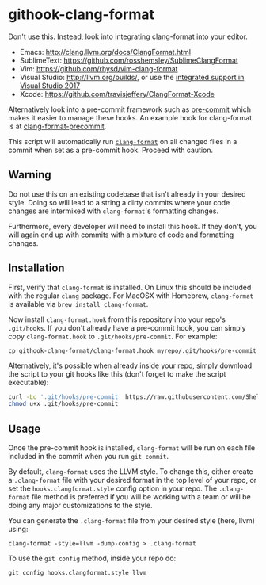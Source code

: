 githook-clang-format
====================

Don't use this. Instead, look into integrating clang-format into your editor.
- Emacs: http://clang.llvm.org/docs/ClangFormat.html
- SublimeText: https://github.com/rosshemsley/SublimeClangFormat
- Vim: https://github.com/rhysd/vim-clang-format
- Visual Studio: http://llvm.org/builds/, or use the [integrated support in Visual Studio 2017](https://blogs.msdn.microsoft.com/vcblog/2018/03/13/clangformat-support-in-visual-studio-2017-15-7-preview-1/)
- Xcode: https://github.com/travisjeffery/ClangFormat-Xcode

Alternatively look into a pre-commit framework such as [pre-commit](https://pre-commit.com/) which makes it easier to manage these hooks. An example hook for clang-format is at [clang-format-precommit](https://github.com/ssciwr/clang-format-precommit).

This script will automatically run [`clang-format`](http://clang.llvm.org/docs/ClangFormat.html) on all changed files in a commit when set as a pre-commit hook. Proceed with caution.

## Warning
Do not use this on an existing codebase that isn't already in your desired style. Doing so will lead to a string a dirty commits where your code changes are intermixed with `clang-format`'s formatting changes.

Furthermore, every developer will need to install this hook. If they don't, you will again end up with commits with a mixture of code and formatting changes.

## Installation
First, verify that `clang-format` is installed. On Linux this should be included with the regular `clang` package. For MacOSX with Homebrew, `clang-format` is available via `brew install clang-format`.

Now install `clang-format.hook` from this repository into your repo's `.git/hooks`. If you don't already have a pre-commit hook, you can simply copy `clang-format.hook` to `.git/hooks/pre-commit`. For example:

`cp githook-clang-format/clang-format.hook myrepo/.git/hooks/pre-commit`

Alternatively,
it's possible when already inside your repo,
simply download the script to your git hooks like this
(don't forget to make the script executable):

```zsh
curl -Lo '.git/hooks/pre-commit' https://raw.githubusercontent.com/ShellTux/githook-clang-format/master/clang-format.hook
chmod u+x .git/hooks/pre-commit
```

## Usage
Once the pre-commit hook is installed, `clang-format` will be run on each file included in the commit when you run `git commit`.

By default, `clang-format` uses the LLVM style. To change this, either create a `.clang-format` file with your desired format in the top level of your repo, or set the `hooks.clangformat.style` config option in your repo. The `.clang-format` file method is preferred if you will be working with a team or will be doing any major customizations to the style.

You can generate the `.clang-format` file from your desired style (here, llvm) using:

`clang-format -style=llvm -dump-config > .clang-format`

To use the `git config` method, inside your repo do:

`git config hooks.clangformat.style llvm`
